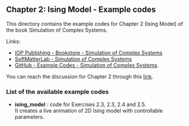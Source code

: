 
## Chapter 2: Ising Model - Example codes

This directory contains the example codes for Chapter 2 (Ising Model) of the book Simulation of Complex Systems. 

Links: 
- [IOP Publishing - Bookstore - Simulation of Complex Systems](https://store.ioppublishing.org/page/detail/Simulation-of-Complex-Systems/?K=9780750338417) 
- [SoftMatterLab - Simulation of Complex Systems](http://softmatterlab.org/publications/book/simulation-of-complex-systems/) 
- [GitHub - Example Codes - Simulation of Complex Systems](https://github.com/softmatterlab/SOCS/).

You can reach the discussion for Chapter 2 through this [link](https://github.com/softmatterlab/SOCS/discussions/8).

### List of the available example codes ###

- **ising_model** : code for Exercises 2.3, 2.3, 2.4 and 2.5. <br /> It creates a live animation of 2D Ising model with controllable parameters.


